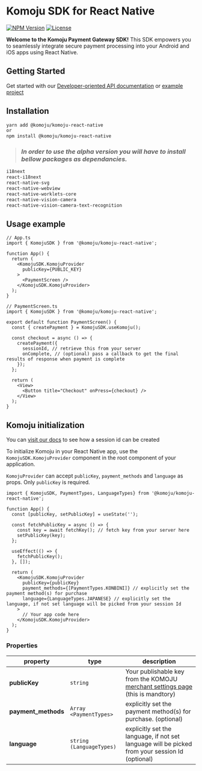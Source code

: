
# Komoju SDK for React Native

[![NPM Version](https://img.shields.io/npm/v/%40komoju%2Fkomoju-react-native)](https://www.npmjs.com/package/@komoju/komoju-react-native)
[![License](https://img.shields.io/npm/l/%40komoju%2Fkomoju-react-native)](https://www.npmjs.com/package/@komoju/komoju-react-native)

**Welcome to the Komoju Payment Gateway SDK!** This SDK empowers you to seamlessly integrate secure payment processing into your Android and iOS apps using React Native.

## Getting Started
Get started with our
[Developer-oriented API documentation](https://doc.komoju.com/) or [example project](https://github.com/degica/mobile-sdk_react-native/tree/main/example)

## Installation

```sh
yarn add @komoju/komoju-react-native
or
npm install @komoju/komoju-react-native
```


> ### *In order to use the alpha version you will have to install bellow packages as dependancies.*
```sh
i18next
react-i18next
react-native-svg
react-native-webview
react-native-worklets-core
react-native-vision-camera
react-native-vision-camera-text-recognition
```

## Usage example
```tsx
// App.ts
import { KomojuSDK } from '@komoju/komoju-react-native';

function App() {
  return (
    <KomojuSDK.KomojuProvider
      publicKey={PUBLIC_KEY}
    >
      <PaymentScreen />
    </KomojuSDK.KomojuProvider>
  );
}

// PaymentScreen.ts
import { KomojuSDK } from '@komoju/komoju-react-native';

export default function PaymentScreen() {
  const { createPayment } = KomojuSDK.useKomoju();

  const checkout = async () => {
    createPayment({
      sessionId, // retrieve this from your server
      onComplete, // (optional) pass a callback to get the final results of response when payment is complete 
    });
  };

  return (
    <View>
      <Button title="Checkout" onPress={checkout} />
    </View>
  );
}
```

## Komoju initialization

You can [visit our docs](https://doc.komoju.com/reference/createsession) to see how a session id can be created

To initialize Komoju in your React Native app, use the `KomojuSDK.KomojuProvider` component in the root component of your application.

`KomojuProvider` can accept `publicKey`, `payment_methods` and `language` as props. Only `publicKey` is required.

```tsx
import { KomojuSDK, PaymentTypes, LanguageTypes} from '@komoju/komoju-react-native';

function App() {
  const [publicKey, setPublicKey] = useState('');

  const fetchPublicKey = async () => {
    const key = await fetchKey(); // fetch key from your server here
    setPublicKey(key);
  };

  useEffect(() => {
    fetchPublicKey();
  }, []);

  return (
    <KomojuSDK.KomojuProvider
      publicKey={publicKey}
      payment_methods={[PaymentTypes.KONBINI]} // explicitly set the payment method(s) for purchase
      language={LanguageTypes.JAPANESE} // explicitly set the language, if not set language will be picked from your session Id
    >
      // Your app code here
    </KomojuSDK.KomojuProvider>
  );
}
```

### Properties

| property           | type                                         | description                                                                                                   |
| ------------------ | -------------------------------------------- | -------------------------------------------------------------                                                 |
| **publicKey**      | `string`                                     | Your publishable key from the KOMOJU [merchant settings page](https://komoju.com/sign_in/) (this is mandtory) |
| **payment_methods**| `Array <PaymentTypes>`                       | explicitly set the payment method(s) for purchase. (optional)                                                 |
| **language**       | `string (LanguageTypes)`                     | explicitly set the language, if not set language will be picked from your session Id (optional)               |
